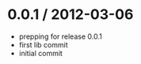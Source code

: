 
0.0.1 / 2012-03-06 
==================

  * prepping for release 0.0.1
  * first lib commit
  * initial commit
